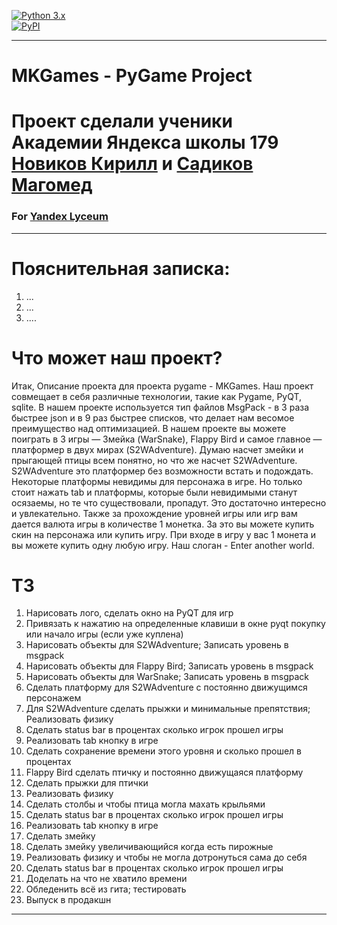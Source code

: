 <a target="_blank" rel="noopener noreferrer" href="https://camo.githubusercontent.com/ef3892af739fbe7080947664c6e20d9fbf160facc87e77b6f43267d6be840cba/68747470733a2f2f696d672e736869656c64732e696f2f707970692f707976657273696f6e732f766b5f6170692e737667"><img src="https://camo.githubusercontent.com/ef3892af739fbe7080947664c6e20d9fbf160facc87e77b6f43267d6be840cba/68747470733a2f2f696d672e736869656c64732e696f2f707970692f707976657273696f6e732f766b5f6170692e737667" alt="Python 3.x" style="max-width: 100%;"></a><br>
<a href="#"><img src="https://camo.githubusercontent.com/38f5db5524ba43e7262dfbca1f7d3631ba127fb1596785dfd707d5fc671821c9/687474703a2f2f466f7254686542616467652e636f6d2f696d616765732f6261646765732f6d6164652d776974682d707974686f6e2e737667" alt="PyPI" data-canonical-src="http://ForTheBadge.com/images/badges/made-with-python.svg" style="max-width: 100%;"></a>

---
# MKGames - PyGame Project
# Проект сделали ученики Академии Яндекса школы 179 [Новиков Кирилл](https://github.com/knQzx) и [Садиков Магомед](https://github.com/Magprone)
### For [Yandex Lyceum](https://yandexlyceum.ru)

---
# Пояснительная записка:
1. ...
2. ...
3. ....
# Что может наш проект?
Итак, Описание проекта для проекта pygame - MKGames. Наш проект совмещает в себя различные технологии,
такие как Pygame, PyQT, sqlite. В нашем проекте используется тип файлов MsgPack -
в 3 раза быстрее json и в 9 раз быстрее списков, что делает нам весомое преимущество
над оптимизацией. В нашем проекте вы можете поиграть в 3 игры — Змейка (WarSnake), Flappy Bird и самое главное —
платформер в двух мирах (S2WAdventure). Думаю насчет змейки и прыгающей птицы всем понятно, но что же насчет S2WAdventure.
S2WAdventure это платформер без возможности встать и подождать. Некоторые платформы невидимы для персонажа в игре.
Но только стоит нажать tab и платформы, которые были невидимыми станут осязаемы, но те что существовали, пропадут. Это
достаточно интересно и увлекательно. Также за прохождение уровней игры или игр вам дается валюта игры в количестве 1 монетка.
За это вы можете купить скин на персонажа или купить игру. При входе в игру у вас 1 монета и вы можете купить одну любую игру.
Наш слоган - Enter another world.
# ТЗ
1) Нарисовать лого, сделать окно на PyQT для игр
2) Привязать к нажатию на определенные клавиши в окне pyqt покупку или начало игры (если уже куплена)
3) Нарисовать объекты для S2WAdventure; Записать уровень в msgpack
4) Нарисовать объекты для Flappy Bird; Записать уровень в msgpack
5) Нарисовать объекты для WarSnake; Записать уровень в msgpack
6) Сделать платформу для S2WAdventure с постоянно движущимся персонажем
7) Для S2WAdventure сделать прыжки и минимальные препятствия; Реализовать физику
8) Сделать status bar в процентах сколько игрок прошел игры
9) Реализовать tab кнопку в игре
10) Сделать сохранение времени этого уровня и сколько прошел в процентах
11) Flappy Bird сделать птичку и постоянно движущаяся платформу
12) Сделать прыжки для птички
13) Реализовать физику
14) Сделать столбы и чтобы птица могла махать крыльями
15) Сделать status bar в процентах сколько игрок прошел игры
16) Реализовать tab кнопку в игре
17) Сделать змейку
18) Сделать змейку увеличивающийся когда есть пирожные
19) Реализовать физику и чтобы не могла дотронуться сама до себя
20) Сделать status bar в процентах сколько игрок прошел игры
21) Доделать на что не хватило времени
22) Обледенить всё из гита; тестировать
23) Выпуск в продакшн
---
